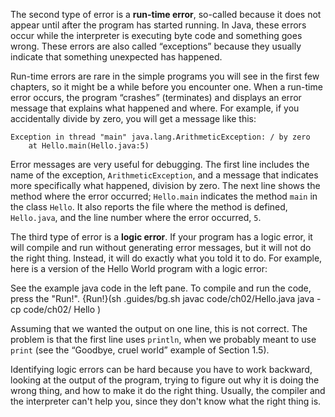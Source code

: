 The second type of error is a **run-time error**, so-called because it does not appear until after the program has started running. In Java, these errors occur while the interpreter is executing byte code and something goes wrong. These errors are also called “exceptions” because they usually indicate that something unexpected has happened.

Run-time errors are rare in the simple programs you will see in the first few chapters, so it might be a while before you encounter one. When a run-time error occurs, the program “crashes” (terminates) and displays an error message that explains what happened and where. For example, if you accidentally divide by zero, you will get a message like this:


```code
Exception in thread "main" java.lang.ArithmeticException: / by zero
    at Hello.main(Hello.java:5)
```



Error messages are very useful for debugging. The first line includes the name of the exception, `ArithmeticException`, and a message that indicates more specifically what happened, division by zero. The next line shows the method where the error occurred; `Hello.main` indicates the method `main` in the class `Hello`. It also reports the file where the method is defined, `Hello.java`, and the line number where the error occurred, `5`.




The third type of error is a **logic error**. If your program has a logic error, it will compile and run without generating error messages, but it will not do the right thing. Instead, it will do exactly what you told it to do. For example, here is a version of the Hello World program with a logic error:


See the example java code in the left pane. To compile and run the code, press the "Run!". 
{Run!}(sh .guides/bg.sh javac code/ch02/Hello.java java -cp code/ch02/ Hello )



Assuming that we wanted the output on one line, this is not correct. The problem is that the first line uses `println`, when we probably meant to use `print` (see the “Goodbye, cruel world” example of Section 1.5).

Identifying logic errors can be hard because you have to work backward, looking at the output of the program, trying to figure out why it is doing the wrong thing, and how to make it do the right thing. Usually, the compiler and the interpreter can't help you, since they don't know what the right thing is.